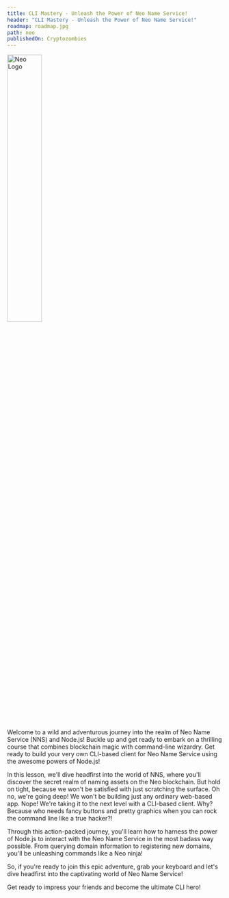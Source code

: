 ```yaml
---
title: CLI Mastery - Unleash the Power of Neo Name Service!
header: "CLI Mastery - Unleash the Power of Neo Name Service!"
roadmap: roadmap.jpg
path: neo
publishedOn: Cryptozombies
---
```


<img src="ASSET_PATH/static/image/lesson-25/neo_color_light.png" alt="Neo Logo" style="width: 40%; height: 40%">

Welcome to a wild and adventurous journey into the realm of Neo Name Service (NNS) and Node.js! Buckle up and get ready to embark on a thrilling course that combines blockchain magic with command-line wizardry. Get ready to build your very own CLI-based client for Neo Name Service using the awesome powers of Node.js!

In this lesson, we'll dive headfirst into the world of NNS, where you'll discover the secret realm of naming assets on the Neo blockchain. But hold on tight, because we won't be satisfied with just scratching the surface. Oh no, we're going deep! We won't be building just any ordinary web-based app. Nope! We're taking it to the next level with a CLI-based client. Why? Because who needs fancy buttons and pretty graphics when you can rock the command line like a true hacker?!

Through this action-packed journey, you'll learn how to harness the power of Node.js to interact with the Neo Name Service in the most badass way possible. From querying domain information to registering new domains, you'll be unleashing commands like a Neo ninja!

So, if you're ready to join this epic adventure, grab your keyboard and let's dive headfirst into the captivating world of Neo Name Service!

Get ready to impress your friends and become the ultimate CLI hero!
